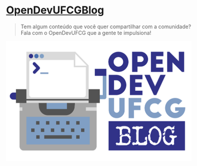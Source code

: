 # [OpenDevUFCGBlog](https://dev.to/OpenDevUFCG)
> Tem algum conteúdo que você quer compartilhar com a comunidade? Fala com o OpenDevUFCG que a gente te impulsiona!


![](/docs/img/logo/blog_logo.png)

